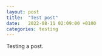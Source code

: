 ```yaml
---
layout: post
title:  "Test post"
date:   2022-08-11 02:09:00 +0100
categories: testing
---
```

Testing a post.

[jekyll-docs]: https://jekyllrb.com/docs/home
[jekyll-gh]:   https://github.com/jekyll/jekyll
[jekyll-talk]: https://talk.jekyllrb.com/
